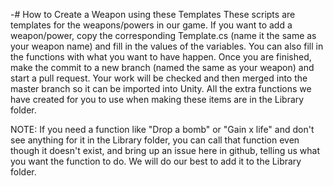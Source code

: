 -# How to Create a Weapon using these Templates
These scripts are templates for the weapons/powers in our game. If you want to add a weapon/power, copy the corresponding Template.cs (name it the same as your weapon name) and fill in the values of the variables. You can also fill in the functions with what you want to have happen. Once you are finished, make the commit to a new branch (named the same as your weapon) and start a pull request. Your work will be checked and then merged into the master branch so it can be imported into Unity. All the extra functions we have created for you to use when making these items are in the Library folder.

NOTE: If you need a function like "Drop a bomb" or "Gain x life" and don't see anything for it in the Library folder, you can call that function even though it doesn't exist, and bring up an issue here in github, telling us what you want the function to do. We will do our best to add it to the Library folder.